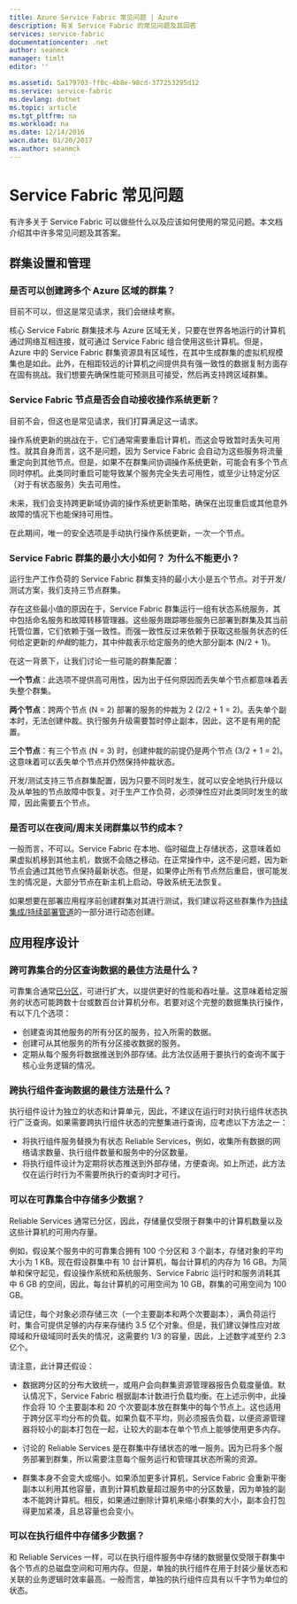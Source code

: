 ```yaml
---
title: Azure Service Fabric 常见问题 | Azure
description: 有关 Service Fabric 的常见问题及其回答
services: service-fabric
documentationcenter: .net
author: seanmck
manager: timlt
editor: ''

ms.assetid: 5a179703-ff0c-4b8e-98cd-377253295d12
ms.service: service-fabric
ms.devlang: dotnet
ms.topic: article
ms.tgt_pltfrm: na
ms.workload: na
ms.date: 12/14/2016
wacn.date: 01/20/2017
ms.author: seanmck
---
```


# Service Fabric 常见问题

有许多关于 Service Fabric 可以做些什么以及应该如何使用的常见问题。本文档介绍其中许多常见问题及其答案。

## 群集设置和管理

### 是否可以创建跨多个 Azure 区域的群集？

目前不可以，但这是常见请求，我们会继续考察。

核心 Service Fabric 群集技术与 Azure 区域无关，只要在世界各地运行的计算机通过网络互相连接，就可通过 Service Fabric 组合使用这些计算机。但是，Azure 中的 Service Fabric 群集资源具有区域性，在其中生成群集的虚拟机规模集也是如此。此外，在相距较远的计算机之间提供具有强一致性的数据复制方面存在固有挑战。我们想要先确保性能可预测且可接受，然后再支持跨区域群集。

### Service Fabric 节点是否会自动接收操作系统更新？

目前不会，但这也是常见请求，我们打算满足这一请求。

操作系统更新的挑战在于，它们通常需要重启计算机，而这会导致暂时丢失可用性。就其自身而言，这不是问题，因为 Service Fabric 会自动为这些服务将流量重定向到其他节点。但是，如果不在群集间协调操作系统更新，可能会有多个节点同时停机。此类同时重启可能导致某个服务完全失去可用性，或至少让特定分区（对于有状态服务）失去可用性。

未来，我们会支持跨更新域协调的操作系统更新策略，确保在出现重启或其他意外故障的情况下也能保持可用性。

在此期间，唯一的安全选项是手动执行操作系统更新，一次一个节点。

### Service Fabric 群集的最小大小如何？ 为什么不能更小？

运行生产工作负荷的 Service Fabric 群集支持的最小大小是五个节点。对于开发/测试方案，我们支持三节点群集。

存在这些最小值的原因在于，Service Fabric 群集运行一组有状态系统服务，其中包括命名服务和故障转移管理器。这些服务跟踪哪些服务已部署到群集及其当前托管位置，它们依赖于强一致性。而强一致性反过来依赖于获取这些服务状态的任何给定更新的*仲裁*的能力，其中仲裁表示给定服务的绝大部分副本 (N/2 + 1)。

在这一背景下，让我们讨论一些可能的群集配置：

**一个节点**：此选项不提供高可用性，因为出于任何原因而丢失单个节点都意味着丢失整个群集。

**两个节点**：跨两个节点 (N = 2) 部署的服务的仲裁为 2 (2/2 + 1 = 2)。丢失单个副本时，无法创建仲裁。执行服务升级需要暂时停止副本，因此，这不是有用的配置。

**三个节点**：有三个节点 (N = 3) 时，创建仲裁的前提仍是两个节点 (3/2 + 1 = 2)。这意味着可以丢失单个节点并仍然保持仲裁状态。

开发/测试支持三节点群集配置，因为只要不同时发生，就可以安全地执行升级以及从单独的节点故障中恢复。对于生产工作负荷，必须弹性应对此类同时发生的故障，因此需要五个节点。

### 是否可以在夜间/周末关闭群集以节约成本？

一般而言，不可以。Service Fabric 在本地、临时磁盘上存储状态，这意味着如果虚拟机移到其他主机，数据不会随之移动。在正常操作中，这不是问题，因为新节点会通过其他节点保持最新状态。但是，如果停止所有节点然后重启，很可能发生的情况是，大部分节点在新主机上启动，导致系统无法恢复。

如果想要在部署应用程序前创建群集对其进行测试，我们建议将这些群集作为[持续集成/持续部署管道](./service-fabric-set-up-continuous-integration.md)的一部分进行动态创建。

## 应用程序设计

### 跨可靠集合的分区查询数据的最佳方法是什么？

可靠集合通常[已分区](./service-fabric-concepts-partitioning.md)，可进行扩大，以提供更好的性能和吞吐量。这意味着给定服务的状态可能跨数十台或数百台计算机分布。若要对这个完整的数据集执行操作，有以下几个选项：

- 创建查询其他服务的所有分区的服务，拉入所需的数据。
- 创建可从其他服务的所有分区接收数据的服务。
- 定期从每个服务将数据推送到外部存储。此方法仅适用于要执行的查询不属于核心业务逻辑的情况。

### 跨执行组件查询数据的最佳方法是什么？

执行组件设计为独立的状态和计算单元，因此，不建议在运行时对执行组件状态执行广泛查询。如果需要跨执行组件状态的完整集进行查询，应考虑以下方法之一：

- 将执行组件服务替换为有状态 Reliable Services，例如，收集所有数据的网络请求数量、执行组件数量和服务中的分区数量。
- 将执行组件设计为定期将状态推送到外部存储，方便查询。如上所述，此方法仅在运行时行为不需要所执行的查询时才可行。

### 可以在可靠集合中存储多少数据？

Reliable Services 通常已分区，因此，存储量仅受限于群集中的计算机数量以及这些计算机的可用内存量。

例如，假设某个服务中的可靠集合拥有 100 个分区和 3 个副本，存储对象的平均大小为 1 KB。现在假设群集中有 10 台计算机，每台计算机的内存为 16 GB。为简单和保守起见，假设操作系统和系统服务、Service Fabric 运行时和服务消耗其中 6 GB 的空间，因此，每台计算机的可用空间为 10 GB，群集的可用空间为 100 GB。

请记住，每个对象必须存储三次（一个主要副本和两个次要副本），满负荷运行时，集合可提供足够的内存来存储约 3.5 亿个对象。但是，我们建议弹性应对故障域和升级域同时丢失的情况，这需要约 1/3 的容量，因此，上述数字减至约 2.3 亿个。

请注意，此计算还假设：

- 数据跨分区的分布大致统一，或用户会向群集资源管理器报告负载度量值。默认情况下，Service Fabric 根据副本计数进行负载均衡。在上述示例中，此操作会将 10 个主要副本和 20 个次要副本放在群集中的每个节点上。这也适用于跨分区平均分布的负载。如果负载不平均，则必须报告负载，以便资源管理器将较小的副本打包在一起，让较大的副本在单个节点上能够使用更多内存。

- 讨论的 Reliable Services 是在群集中存储状态的唯一服务。因为已将多个服务部署到群集，所以需要注意每个服务运行和管理其状态所需的资源。

- 群集本身不会变大或缩小。如果添加更多计算机，Service Fabric 会重新平衡副本以利用其他容量，直到计算机数量超过服务中的分区数量，因为单独的副本不能跨计算机。相反，如果通过删除计算机来缩小群集的大小，副本会打包得更加紧凑，且总容量也会变小。

### 可以在执行组件中存储多少数据？

和 Reliable Services 一样，可以在执行组件服务中存储的数据量仅受限于群集中各个节点的总磁盘空间和可用内存。但是，单独的执行组件在用于封装少量状态和关联的业务逻辑时效率最高。一般而言，单独的执行组件应具有以千字节为单位的状态。

<!---HONumber=Mooncake_0116_2017-->